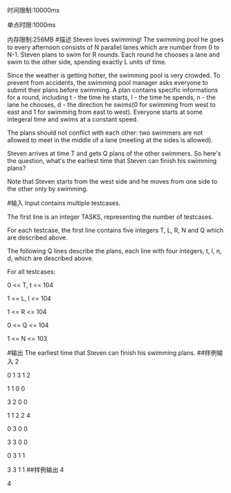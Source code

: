 时间限制:10000ms

单点时限:1000ms

内存限制:256MB
#描述
Steven loves swimming! The swimming pool he goes to every afternoon consists of N parallel lanes which are number from 0 to N-1. Steven plans to swim for R rounds. Each round he chooses a lane and swim to the other side, spending exactly L units of time.

Since the weather is getting hotter, the swimming pool is very crowded. To prevent from accidents, the swimming pool manager asks everyone to submit their plans before swimming. A plan contains specific informations for a round, including t - the time he starts, l - the time he spends, n - the lane he chooses, d - the direction he swims(0 for swimming from west to east and 1 for swimming from east to west). Everyone starts at some integeral time and swims at a constant speed.

The plans should not conflict with each other: two swimmers are not allowed to meet in the middle of a lane (meeting at the sides is allowed).

Steven arrives at time T and gets Q plans of the other swimmers. So here's the question, what's the earliest time that Steven can finish his swimming plans?

Note that Steven starts from the west side and he moves from one side to the other only by swimming.

#输入
Input contains multiple testcases.

The first line is an integer TASKS, representing the number of testcases.

For each testcase, the first line contains five integers T, L, R, N and Q which are described above.

The following Q lines describe the plans, each line with four integers, t, l, n, d, which are described above.

For all testcases:

0 <= T, t <= 104

1 <= L, l <= 104

1 <= R <= 104

0 <= Q <= 104

1 <= N <= 103

#输出
The earliest time that Steven can finish his swimming plans.
##样例输入
2

0 1 3 1 2

1 1 0 0

3 2 0 0

1 1 2 2 4

0 3 0 0

3 3 0 0

0 3 1 1

3 3 1 1
##样例输出
4

4